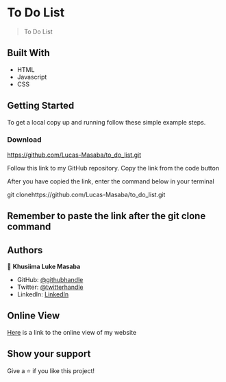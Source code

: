 # To Do List

> To Do List



## Built With

- HTML
- Javascript
- CSS

## Getting Started


To get a local copy up and running follow these simple example steps.

### Download 
https://github.com/Lucas-Masaba/to_do_list.git
 
Follow this link to my GitHub repository. Copy the link from the code button
 
After you have copied the link, enter the command below in your terminal
 
git clonehttps://github.com/Lucas-Masaba/to_do_list.git

## Remember to paste the link after the git clone command 

## Authors

👤 **Khusiima Luke Masaba**

- GitHub: [@githubhandle](https://github.com/Lucas-Masaba)
- Twitter: [@twitterhandle](https://twitter.com/MasabaLuke)
- LinkedIn: [LinkedIn](https://linkedin.com/in/khusiima-luke-masaba-59060a121)


## Online View

[Here](  https://lucas-masaba.github.io/to_do_list/) is a link to the online view of my website

## Show your support

Give a ⭐️ if you like this project!


